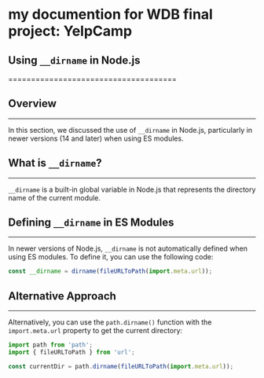 # my documention for WDB final project: YelpCamp

## Using `__dirname` in Node.js

=====================================

## Overview

------------

In this section, we discussed the use of `__dirname` in Node.js, particularly in newer versions (14 and later) when using ES modules.

## What is `__dirname`?

------------------------

`__dirname` is a built-in global variable in Node.js that represents the directory name of the current module.

## Defining `__dirname` in ES Modules

--------------------------------------

In newer versions of Node.js, `__dirname` is not automatically defined when using ES modules. To define it, you can use the following code:

```javascript
const __dirname = dirname(fileURLToPath(import.meta.url));
```

## Alternative Approach

-------------------------

Alternatively, you can use the `path.dirname()` function with the `import.meta.url` property to get the current directory:

```javascript
import path from 'path';
import { fileURLToPath } from 'url';

const currentDir = path.dirname(fileURLToPath(import.meta.url));
```
